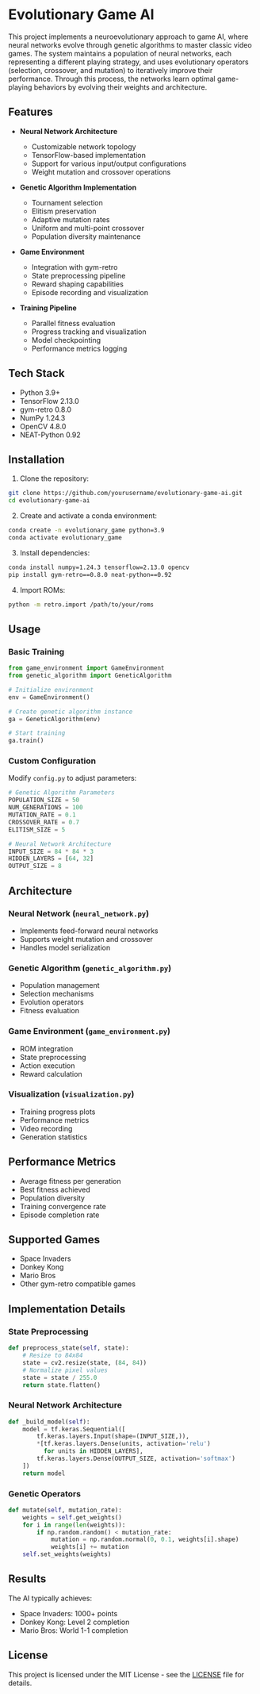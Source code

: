 # Evolutionary Game AI

This project implements a neuroevolutionary approach to game AI, where neural networks evolve through genetic algorithms to master classic video games. The system maintains a population of neural networks, each representing a different playing strategy, and uses evolutionary operators (selection, crossover, and mutation) to iteratively improve their performance. Through this process, the networks learn optimal game-playing behaviors by evolving their weights and architecture.

##  Features

- **Neural Network Architecture**
  - Customizable network topology
  - TensorFlow-based implementation
  - Support for various input/output configurations
  - Weight mutation and crossover operations

- **Genetic Algorithm Implementation**
  - Tournament selection
  - Elitism preservation
  - Adaptive mutation rates
  - Uniform and multi-point crossover
  - Population diversity maintenance

- **Game Environment**
  - Integration with gym-retro
  - State preprocessing pipeline
  - Reward shaping capabilities
  - Episode recording and visualization

- **Training Pipeline**
  - Parallel fitness evaluation
  - Progress tracking and visualization
  - Model checkpointing
  - Performance metrics logging

##  Tech Stack

- Python 3.9+
- TensorFlow 2.13.0
- gym-retro 0.8.0
- NumPy 1.24.3
- OpenCV 4.8.0
- NEAT-Python 0.92

## Installation

1. Clone the repository:
```bash
git clone https://github.com/yourusername/evolutionary-game-ai.git
cd evolutionary-game-ai
```

2. Create and activate a conda environment:
```bash
conda create -n evolutionary_game python=3.9
conda activate evolutionary_game
```

3. Install dependencies:
```bash
conda install numpy=1.24.3 tensorflow=2.13.0 opencv
pip install gym-retro==0.8.0 neat-python==0.92
```

4. Import ROMs:
```bash
python -m retro.import /path/to/your/roms
```

##  Usage

### Basic Training

```python
from game_environment import GameEnvironment
from genetic_algorithm import GeneticAlgorithm

# Initialize environment
env = GameEnvironment()

# Create genetic algorithm instance
ga = GeneticAlgorithm(env)

# Start training
ga.train()
```

### Custom Configuration

Modify `config.py` to adjust parameters:

```python
# Genetic Algorithm Parameters
POPULATION_SIZE = 50
NUM_GENERATIONS = 100
MUTATION_RATE = 0.1
CROSSOVER_RATE = 0.7
ELITISM_SIZE = 5

# Neural Network Architecture
INPUT_SIZE = 84 * 84 * 3
HIDDEN_LAYERS = [64, 32]
OUTPUT_SIZE = 8
```

## Architecture

### Neural Network (`neural_network.py`)
- Implements feed-forward neural networks
- Supports weight mutation and crossover
- Handles model serialization

### Genetic Algorithm (`genetic_algorithm.py`)
- Population management
- Selection mechanisms
- Evolution operators
- Fitness evaluation

### Game Environment (`game_environment.py`)
- ROM integration
- State preprocessing
- Action execution
- Reward calculation

### Visualization (`visualization.py`)
- Training progress plots
- Performance metrics
- Video recording
- Generation statistics

## Performance Metrics

- Average fitness per generation
- Best fitness achieved
- Population diversity
- Training convergence rate
- Episode completion rate

##  Supported Games

- Space Invaders
- Donkey Kong
- Mario Bros
- Other gym-retro compatible games

##  Implementation Details

### State Preprocessing
```python
def preprocess_state(self, state):
    # Resize to 84x84
    state = cv2.resize(state, (84, 84))
    # Normalize pixel values
    state = state / 255.0
    return state.flatten()
```

### Neural Network Architecture
```python
def _build_model(self):
    model = tf.keras.Sequential([
        tf.keras.layers.Input(shape=(INPUT_SIZE,)),
        *[tf.keras.layers.Dense(units, activation='relu') 
          for units in HIDDEN_LAYERS],
        tf.keras.layers.Dense(OUTPUT_SIZE, activation='softmax')
    ])
    return model
```

### Genetic Operators
```python
def mutate(self, mutation_rate):
    weights = self.get_weights()
    for i in range(len(weights)):
        if np.random.random() < mutation_rate:
            mutation = np.random.normal(0, 0.1, weights[i].shape)
            weights[i] += mutation
    self.set_weights(weights)
```

##  Results

The AI typically achieves:
- Space Invaders: 1000+ points
- Donkey Kong: Level 2 completion
- Mario Bros: World 1-1 completion

##  License

This project is licensed under the MIT License - see the [LICENSE](LICENSE) file for details.
